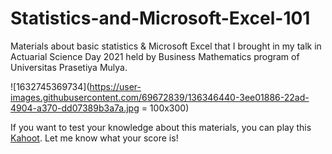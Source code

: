 # Statistics-and-Microsoft-Excel-101

Materials about basic statistics & Microsoft Excel that I brought in my talk in Actuarial Science Day 2021 held by Business Mathematics program of Universitas Prasetiya Mulya.

![1632745369734](https://user-images.githubusercontent.com/69672839/136346440-3ee01886-22ad-4904-a370-dd07389b3a7a.jpg = 100x300)

If you want to test your knowledge about this materials, you can play this [Kahoot](https://create.kahoot.it/share/bootcamp-with-olahdata/90e5acce-dd3c-495f-9044-c0cdf211987b). Let me know what your score is!
